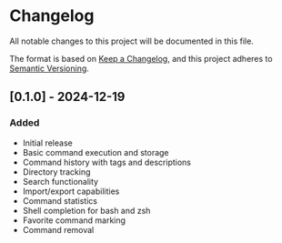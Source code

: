 # Changelog

All notable changes to this project will be documented in this file.

The format is based on [Keep a Changelog](https://keepachangelog.com/en/1.0.0/),
and this project adheres to [Semantic Versioning](https://semver.org/spec/v2.0.0.html).

## [0.1.0] - 2024-12-19

### Added

- Initial release
- Basic command execution and storage
- Command history with tags and descriptions
- Directory tracking
- Search functionality
- Import/export capabilities
- Command statistics
- Shell completion for bash and zsh
- Favorite command marking
- Command removal
